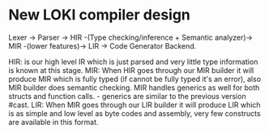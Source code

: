# New LOKI compiler design

Lexer -> Parser -> HIR -(Type checking/inference + Semantic analyzer)-> MIR -(lower features)-> LIR -> Code Generator Backend.

HIR: is our high level IR which is just parsed and very little type information is known at this stage.
MIR: When HIR goes through our MIR builder it will produce MIR which is fully typed (if cannot be fully typed it's an error), also MIR builder does semantic checking. MIR handles generics as well for both structs and function calls.
    - generics are similar to the previous version #cast.
LIR: When MIR goes through our LIR builder it will produce LIR which is as simple and low level as byte codes and assembly, very few constructs are available in this format.